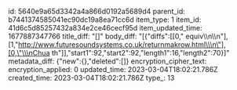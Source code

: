 id: 5640e9a65d3342a4a866d0192a5689d4
parent_id: b7441374585041ec90dc19a8ea71cc6d
item_type: 1
item_id: 41d6c5d85257432a834e2ce46cecf95d
item_updated_time: 1677887347766
title_diff: "[]"
body_diff: "[{\"diffs\":[[0,\" equiv\\\n\\\n\"],[1,\"http://www.futuresoundsystems.co.uk/returnmakrow.html\\\n\"],[0,\"\\\nChua th\"]],\"start1\":92,\"start2\":92,\"length1\":16,\"length2\":70}]"
metadata_diff: {"new":{},"deleted":[]}
encryption_cipher_text: 
encryption_applied: 0
updated_time: 2023-03-04T18:02:21.786Z
created_time: 2023-03-04T18:02:21.786Z
type_: 13